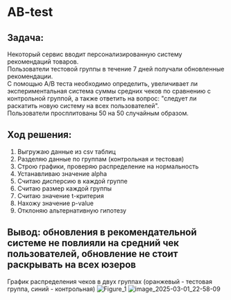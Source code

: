 # AB-test
## Задача:  
Некоторый сервис вводит персонализированную систему рекомендаций товаров.  
Пользователи тестовой группы в течение 7 дней получали обновленные рекомендации.  
С помощью A/B теста необходимо определить, увеличивает ли экспериментальная система суммы средних чеков по сравнению с контрольной группой, а также ответить на вопрос: "следует ли раскатить новую систему на всех пользователей".  
Пользователи просплитованы 50 на 50 случайным образом.  
## Ход решения:  
1. Выгружаю данные из csv таблиц
2. Разделяю данные по группам (контрольная и тестовая)
3. Строю графики, проверяю распределение на нормальность
4. Устанавливаю значение alpha  
5. Считаю дисперсию в каждой группе  
6. Считаю размер каждой группы
7. Считаю значение t-критерия
8. Нахожу значение p-value
9. Отклоняю альтернативную гипотезу  
## Вывод: обновления в рекомендательной системе не повлияли на средний чек пользователей, обновление не стоит раскрывать на всех юзеров
График распределения чеков в двух группах (оранжевый - тестовая группа, синий - контрольная)
![Figure_1](https://github.com/user-attachments/assets/34a7fa38-c8b1-44bf-945b-ff9dce0d78fb)
![image_2025-03-01_22-58-09](https://github.com/user-attachments/assets/5abd2f99-4137-4248-bcf3-5a96bd02caa6)
